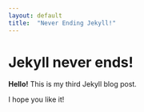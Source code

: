 ```yaml
---
layout: default
title:  "Never Ending Jekyll!"
---
```


# Jekyll never ends!

**Hello!** This is my third Jekyll blog post.

I hope you like it!
